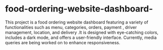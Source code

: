 # food-ordering-website-dashboard-
This project is a food ordering website dashboard featuring a variety of functionalities such as menu, categories, orders, payment , driver management, location, and delivery .It is designed with eye-catching colors, includes a dark mode, and offers a user-friendly interface. Currently, media queries are being worked on to enhance responsiveness.
